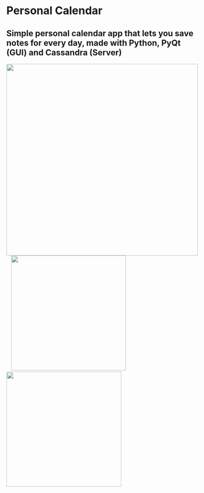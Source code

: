 # Personal Calendar
## Simple personal calendar app that lets you save notes for every day, made with Python, PyQt (GUI) and Cassandra (Server)

<p float="center">
  <img src="https://github.com/M1estere/Personal_Calendar/assets/58213582/b69d4cba-dabf-48a1-bdbd-ac909530e060" width="500" />
  &nbsp;&nbsp;
  <img src="https://github.com/M1estere/Personal_Calendar/assets/58213582/c5ce66db-e8d8-4fc7-b1b9-1c10b5c25b44" height="300" />
  &nbsp;&nbsp;
  <img src="https://github.com/M1estere/Personal_Calendar/assets/58213582/77bb4b10-9a6c-4831-994c-af68fc14c590" height="300" />
  &nbsp;&nbsp;
</p>
